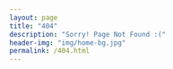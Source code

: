 ```yaml
---
layout: page
title: "404"
description: "Sorry! Page Not Found :("
header-img: "img/home-bg.jpg"
permalink: /404.html
---
```

